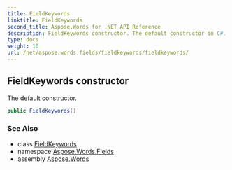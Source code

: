 ```yaml
---
title: FieldKeywords
linktitle: FieldKeywords
second_title: Aspose.Words for .NET API Reference
description: FieldKeywords constructor. The default constructor in C#.
type: docs
weight: 10
url: /net/aspose.words.fields/fieldkeywords/fieldkeywords/
---
```

## FieldKeywords constructor

The default constructor.

```csharp
public FieldKeywords()
```

### See Also

* class [FieldKeywords](../)
* namespace [Aspose.Words.Fields](../../fieldkeywords/)
* assembly [Aspose.Words](../../../)
